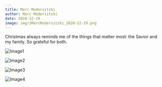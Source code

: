 ```yaml
---
title: Marc Modersitzki
author: Marc Modersitzki
date: 2020-12-19
image: img/1MarcModersitzki_2020-12-19.png
---
```

Christmas always reminds me of the things that matter most: the Savior and my family. So grateful for both.

![Image1](../../img/2MarcModersitzki_2020-12-19.jpeg)

![Image2](../../img/3MarcModersitzki_2020-12-19.jpeg)

![Image3](../../img/4MarcModersitzki_2020-12-19.jpeg)

![Image4](../../img/5MarcModersitzki_2020-12-19.jpeg)
